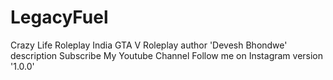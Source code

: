 # LegacyFuel
Crazy Life Roleplay India GTA V Roleplay 
author 'Devesh Bhondwe' 
description
Subscribe My Youtube Channel 
Follow me on Instagram 
version '1.0.0'
